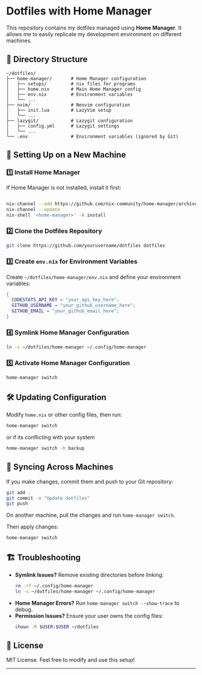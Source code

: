 # Dotfiles with Home Manager

This repository contains my dotfiles managed using **Home Manager**. It allows me to easily replicate my development environment on different machines.

## 📂 Directory Structure
```
~/dotfiles/
├── home-manager/       # Home Manager configuration
│   ├── setups/         # nix files for programs
│   ├── home.nix        # Main Home Manager config
│   ├── env.nix         # Environment variables
│   └── ...
├── nvim/               # Neovim configuration
│   ├── init.lua        # LazyVim setup
│   └── ...
├── lazygit/            # Lazygit configuration
│   ├── config.yml      # Lazygit settings
│   └── ...
└── .env                # Environment variables (ignored by Git)
```

## 🚀 Setting Up on a New Machine

### 1️⃣ Install **Home Manager**
If Home Manager is not installed, install it first:
```sh

nix-channel --add https://github.com/nix-community/home-manager/archive/master.tar.gz home-manager
nix-channel --update
nix-shell '<home-manager>' -A install
```

### 2️⃣ Clone the Dotfiles Repository
```sh
git clone https://github.com/yourusername/dotfiles dotfiles
```

### 3️⃣ Create `env.nix` for Environment Variables
Create `~/dotfiles/home-manager/env.nix` and define your environment variables:
```nix
{
  CODESTATS_API_KEY = "your_api_key_here";
  GITHUB_USERNAME = "your_github_username_here";
  GITHUB_EMAIL = "your_github_email_here";
}
```

### 4️⃣ Symlink Home Manager Configuration
```sh
ln -s ~/dotfiles/home-manager ~/.config/home-manager
```

### 5️⃣ Activate Home Manager Configuration
```sh
home-manager switch
```

## 🛠️ Updating Configuration
Modify `home.nix` or other config files, then run:
```sh
home-manager switch 
```
or if its conflicting with your system

```sh
home-manager switch -b backup
```


## 🔄 Syncing Across Machines
If you make changes, commit them and push to your Git repository:
```sh
git add .
git commit -m "Update dotfiles"
git push
```
On another machine, pull the changes and run `home-manager switch`.

Then apply changes:
```sh
home-manager switch
```

## 🏗️ Troubleshooting
- **Symlink Issues?** Remove existing directories before linking:
  ```sh
  rm -rf ~/.config/home-manager
  ln -s ~/dotfiles/home-manager ~/.config/home-manager
  ```
- **Home Manager Errors?** Run `home-manager switch --show-trace` to debug.
- **Permission Issues?** Ensure your user owns the config files:
  ```sh
  chown -R $USER:$USER ~/dotfiles
  ```

## 📜 License
MIT License. Feel free to modify and use this setup!

---


